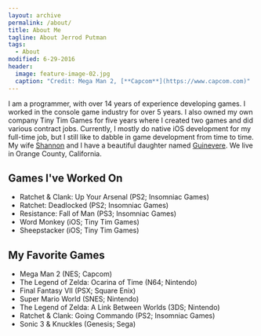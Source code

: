 ```yaml
---
layout: archive
permalink: /about/
title: About Me
tagline: About Jerrod Putman
tags:
  - About
modified: 6-29-2016
header:
  image: feature-image-02.jpg
  caption: "Credit: Mega Man 2, [**Capcom**](https://www.capcom.com)"
---
```


I am a programmer, with over 14 years of experience developing games. I worked in the console game industry for over 5 years. I also owned my own company Tiny Tim Games for five years where I created two games and did various contract jobs. Currently, I mostly do native iOS development for my full-time job, but I still like to dabble in game development from time to time. My wife [Shannon][shannonkay] and I have a beautiful daughter named [Guinevere][fairguinevere]. We live in Orange County, California.

## Games I've Worked On

* Ratchet & Clank: Up Your Arsenal (PS2; Insomniac Games)
* Ratchet: Deadlocked (PS2; Insomniac Games)
* Resistance: Fall of Man (PS3; Insomniac Games)
* Word Monkey (iOS; Tiny Tim Games)
* Sheepstacker (iOS; Tiny Tim Games)

## My Favorite Games

* Mega Man 2 (NES; Capcom)
* The Legend of Zelda: Ocarina of Time (N64; Nintendo)
* Final Fantasy VII (PSX; Square Enix)
* Super Mario World (SNES; Nintendo)
* The Legend of Zelda: A Link Between Worlds (3DS; Nintendo)
* Ratchet & Clank: Going Commando (PS2; Insomniac Games)
* Sonic 3 & Knuckles (Genesis; Sega)

[unity]: http://www.unity3d.com
[cocos2d]: http://www.cocos2d-iphone.org
[shannonkay]: http://www.shannonkay.com
[fairguinevere]: http://www.instagram.com/fairguinevere